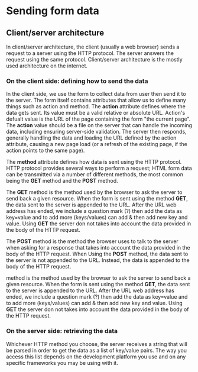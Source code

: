 # Sending form data
## Client/server architecture
In client/server architecture, the client (usually a web browser) sends a request to a server using the HTTP protocol. The server answers the request using the same protocol. Client/server architecture is the mostly used architecture on the internet.

### On the client side: defining how to send the data
In the client side, we use the form to collect data from user then send it to the server. The form itself contains attributes that allow us to define many things such as action and method.
The **action** attribute defines where the data gets sent. Its value must be a valid relative or absolute URL. Action's defualt value is the URL of the page containing the form "the current page".
The **action** value should be a file on the server that can handle the incoming data, including ensuring server-side validation. The server then responds, generally handling the data and loading the URL defined by the action attribute, causing a new page load (or a refresh of the existing page, if the action points to the same page).

The **method** attribute defines how data is sent using the HTTP protocol. HTTP protocol provides several ways to perform a request; HTML form data can be transmitted via a number of different methods, the most common being the **GET** method and the **POST** method.

The **GET** method is the method used by the browser to ask the server to send back a given resource. When the form is sent using the method **GET**, the data sent to the server is appended to the URL. After the URL web address has ended, we include a question mark (?) then add the data as key=value and to add more (keys/values) can add & then add new key and value. Using **GET** the server don not takes into account the data provided in the body of the HTTP request.

The **POST** method is the method the browser uses to talk to the server when asking for a response that takes into account the data provided in the body of the HTTP request. When Using the **POST** method, the data sent to the server is not appended to the URL. Instead, the data is appended to the body of the HTTP request.

 method is the method used by the browser to ask the server to send back a given resource. When the form is sent using the method **GET**, the data sent to the server is appended to the URL. After the URL web address has ended, we include a question mark (?) then add the data as key=value and to add more (keys/values) can add & then add new key and value. Using **GET** the server don not takes into account the data provided in the body of the HTTP request.

 ### On the server side: retrieving the data
 Whichever HTTP method you choose, the server receives a string that will be parsed in order to get the data as a list of key/value pairs. The way you access this list depends on the development platform you use and on any specific frameworks you may be using with it.
 



